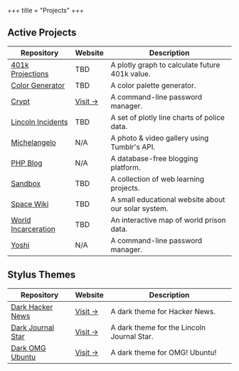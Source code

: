+++
title = "Projects"
+++

## Active Projects

| Repository                                                             | Website                                        | Description                                         |
| ---------------------------------------------------------------------- | ---------------------------------------------- | --------------------------------------------------- |
| [401k Projections](https://git.sr.ht/~kaizoku/401k/)                   | TBD                                            | A plotly graph to calculate future 401k value.      |
| [Color Generator](https://git.sr.ht/~kaizoku/color-generator/)         | TBD                                            | A color palette generator.                          |
| [Crypt](https://git.sr.ht/~kaizoku/crypt/)                   | [Visit &rarr;](https://crates.io/crates/crypt) | A command-line password manager.                    |
| [Lincoln Incidents](https://git.sr.ht/~kaizoku/lincoln-incidents/)     | TBD                                            | A set of plotly line charts of police data.         |
| [Michelangelo](https://git.sr.ht/~kaizoku/michelangelo/)               | N/A                                            | A photo & video gallery using Tumblr's API.         |
| [PHP Blog](https://git.sr.ht/~kaizoku/php-blog/)                       | N/A                                            | A database-free blogging platform.                  |
| [Sandbox](https://git.sr.ht/~kaizoku/sandbox/)                         | TBD                                            | A collection of web learning projects.              |
| [Space Wiki](https://git.sr.ht/~kaizoku/space-wiki/)                   | TBD                                            | A small educational website about our solar system. |
| [World Incarceration](https://git.sr.ht/~kaizoku/world-incarceration/) | TBD                                            | An interactive map of world prison data.            |
| [Yoshi](https://git.sr.ht/~kaizoku/yoshi/)                             | N/A                                            | A command-line password manager.                    |

## Stylus Themes

| Repository                                                        | Website                                                                                     | Description                                |
| ----------------------------------------------------------------- | ------------------------------------------------------------------------------------------- | ------------------------------------------ |
| [Dark Hacker News](https://git.sr.ht/~kaizoku/dark-hackernews/)   | [Visit &rarr;](https://git.sr.ht/~kaizoku/dark-hackernews/blob/main/hackernews.user.styl)   | A dark theme for Hacker News.              |
| [Dark Journal Star](https://git.sr.ht/~kaizoku/dark-journalstar/) | [Visit &rarr;](https://git.sr.ht/~kaizoku/dark-journalstar/blob/main/journalstar.user.styl) | A dark theme for the Lincoln Journal Star. |
| [Dark OMG Ubuntu](https://git.sr.ht/~kaizoku/dark-omgubuntu/)     | [Visit &rarr;](https://git.sr.ht/~kaizoku/dark-omgubuntu/blob/main/omgubuntu.user.styl)     | A dark theme for OMG! Ubuntu!              |
